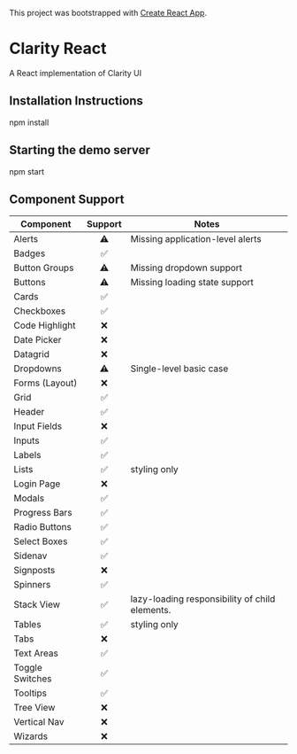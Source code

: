 This project was bootstrapped with [Create React App](https://github.com/facebookincubator/create-react-app).

# Clarity React
A React implementation of Clarity UI

## Installation Instructions

npm install

## Starting the demo server
npm start

## Component Support

Component | Support | Notes
------------ | :-------------: | ---------
Alerts | :warning: | Missing application-level alerts
Badges | :white_check_mark: |
Button Groups | :warning: | Missing dropdown support
Buttons | :warning: | Missing loading state support
Cards | :white_check_mark: |
Checkboxes | :white_check_mark: |
Code Highlight | :x: |
Date Picker | :x: | 
Datagrid | :x: |
Dropdowns | :warning: | Single-level basic case
Forms (Layout) | :x: |
Grid | :white_check_mark: |
Header | :white_check_mark: | 
Input Fields | :x: |
Inputs | :white_check_mark: |
Labels | :white_check_mark: | 
Lists | :white_check_mark: | styling only
Login Page | :x: |
Modals | :white_check_mark: |
Progress Bars | :white_check_mark: |
Radio Buttons | :white_check_mark: |
Select Boxes | :white_check_mark: | 
Sidenav | :white_check_mark: |
Signposts | :x: | 
Spinners | :white_check_mark: |
Stack View | :white_check_mark: | lazy-loading responsibility of child elements. 
Tables | :white_check_mark: | styling only
Tabs | :x: |  
Text Areas | :white_check_mark: |
Toggle Switches | :white_check_mark: |
Tooltips | :white_check_mark: |
Tree View | :x: |
Vertical Nav | :x: |
Wizards | :x: |